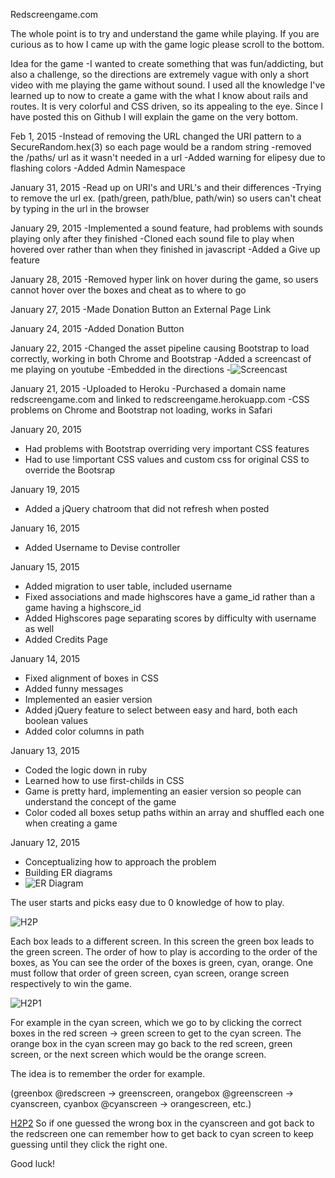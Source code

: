 Redscreengame.com

The whole point is to try and understand the game while playing. If you are curious as to how I came up with the game logic please scroll to the bottom.


Idea for the game
-I wanted to create something that was fun/addicting, but also a challenge, so the directions are extremely vague with only a short video with me playing the game without sound. I used all the knowledge I've learned up to now to create a game with the what I know about rails and routes. It is very colorful and CSS driven, so its appealing to the eye. Since I have posted this on Github I will explain the game on the very bottom.


Feb 1, 2015
-Instead of removing the URL changed the URI pattern to a SecureRandom.hex(3) so each page would be a random string
-removed the /paths/ url as it wasn't needed in a url
-Added warning for elipesy due to flashing colors
-Added Admin Namespace

January 31, 2015
-Read up on URI's and URL's and their differences
-Trying to remove the url ex. (path/green, path/blue, path/win) so users can't cheat by typing in the url in the browser

January 29, 2015
-Implemented a sound feature, had problems with sounds playing only after they finished
-Cloned each sound file to play when hovered over rather than when they finished in javascript
-Added a Give up feature

January 28, 2015
-Removed hyper link on hover during the game, so users cannot hover over the boxes and cheat as to where to go

January 27, 2015
-Made Donation Button an External Page Link

January 24, 2015
-Added Donation Button

January 22, 2015
-Changed the asset pipeline causing Bootstrap to load correctly, working in both Chrome and Bootstrap
-Added a screencast of me playing on youtube
-Embedded in the directions
-![Screencast](http://i.imgur.com/jgHf5ya.png)

January 21, 2015
-Uploaded to Heroku
-Purchased a domain name redscreengame.com and linked to redscreengame.herokuapp.com
-CSS problems on Chrome and Bootstrap not loading, works in Safari

January 20, 2015
- Had problems with Bootstrap overriding very important CSS features
- Had to use !important CSS values and custom css for original CSS to override the Bootsrap

January 19, 2015
- Added a jQuery chatroom that did not refresh when posted

January 16, 2015
- Added Username to Devise controller

January 15, 2015
- Added migration to user table, included username
- Fixed associations and made highscores have a game_id rather than a game having a highscore_id
- Added Highscores page separating scores by difficulty with username as well
- Added Credits Page

January 14, 2015
- Fixed alignment of boxes in CSS
- Added funny messages
- Implemented an easier version
- Added jQuery feature to select between easy and hard, both each boolean values
- Added color columns in path

January 13, 2015
- Coded the logic down in ruby
- Learned how to use first-childs in CSS
- Game is pretty hard, implementing an easier version so people can understand the concept of the game
- Color coded all boxes setup paths within an array and shuffled each one when creating a game

January 12, 2015
- Conceptualizing how to approach the problem
- Building ER diagrams
- ![ER Diagram](http://i.imgur.com/UsRzvqn.png)

The user starts and picks easy due to 0 knowledge of how to play.

![H2P](http://i.imgur.com/CzGeSWq.png)

Each box leads to a different screen. In this screen the green box leads to the green screen. The order of how to play is according to the order of the boxes, as You can see the order of the boxes is green, cyan, orange. One must follow that order of green screen, cyan screen, orange screen respectively to win the game.

![H2P1](http://i.imgur.com/MgxNiw7.png)

For example in the cyan screen, which we go to by clicking the correct boxes in the red screen -> green screen to get to the cyan screen. The orange box in the cyan screen may go back to the red screen, green screen, or the next screen which would be the orange screen.

The idea is to remember the order for example.

(greenbox @redscreen -> greenscreen,
orangebox @greenscreen -> cyanscreen,
cyanbox @cyanscreen -> orangescreen, etc.)

[H2P2](http://i.imgur.com/oboyfyT.png)
So if one guessed the wrong box in the cyanscreen and got back to the redscreen one can remember how to get back to cyan screen to keep guessing until they click the right one.

Good luck!











